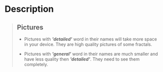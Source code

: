 # Description

> ## Pictures
>
> - Pictures with ***'detailed'*** word in their names will take more space in your device. They are high quality pictures of some fractals.
>
> - Pictures with ***'general'*** word in their names are much smaller and have less quality then ***'detailed'***. They need to see them completely.